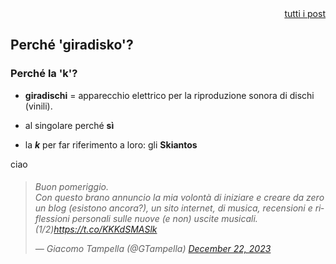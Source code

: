 <div align="right"><a href="indice">tutti i post</a></div>

## Perché 'giradisko'?

### Perché la 'k'?

- **giradischi** = apparecchio elettrico per la riproduzione sonora di dischi (vinili).

- al singolare perché **sì** 

- la _**k**_ per far riferimento a loro: gli **Skiantos**


ciao


###### <blockquote class="twitter-tweet"><p lang="it" dir="ltr">Buon pomeriggio.<br>Con questo brano annuncio la mia volontà di iniziare e creare da zero un blog (esistono ancora?), un sito internet, di musica, recensioni e riflessioni personali sulle nuove (e non) uscite musicali. <br>(1/2)<a href="https://t.co/KKKdSMASlk">https://t.co/KKKdSMASlk</a></p>&mdash; Giacomo Tampella (@GTampella) <a href="https://twitter.com/GTampella/status/1738204099105984972?ref_src=twsrc%5Etfw">December 22, 2023</a></blockquote> <script async src="https://platform.twitter.com/widgets.js" charset="utf-8"></script>
